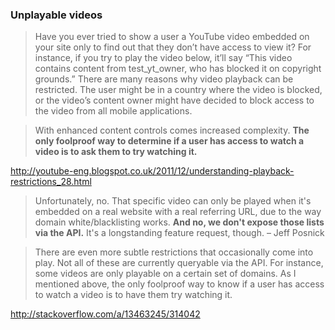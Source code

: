 ### Unplayable videos

> Have you ever tried to show a user a YouTube video embedded on your site only to find out that they don’t have access to view it? For instance, if you try to play the video below, it’ll say “This video contains content from test_yt_owner, who has blocked it on copyright grounds.” There are many reasons why video playback can be restricted. The user might be in a country where the video is blocked, or the video’s content owner might have decided to block access to the video from all mobile applications.

> With enhanced content controls comes increased complexity. **The only foolproof way to determine if a user has access to watch a video is to ask them to try watching it.**

http://youtube-eng.blogspot.co.uk/2011/12/understanding-playback-restrictions_28.html

> Unfortunately, no. That specific video can only be played when it's embedded on a real website with a real referring URL, due to the way domain white/blacklisting works. **And no, we don't expose those lists via the API.** It's a longstanding feature request, though. –  Jeff Posnick

> There are even more subtle restrictions that occasionally come into play. Not all of these are currently queryable via the API. For instance, some videos are only playable on a certain set of domains. As I mentioned above, the only foolproof way to know if a user has access to watch a video is to have them try watching it.

http://stackoverflow.com/a/13463245/314042

